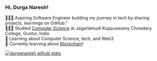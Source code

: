 <!-- Level 1: Simple bio and stats -->

### Hi, Durga Naresh!

👩🏻‍💻 Aspiring Software Engineer building my journey in tech by sharing projects, learnings on GitHub."<br/>
👩🏻‍🎓 Studied [Computer Science](file:///C:/Users/nares/Downloads/Final%20Resume.pdf) at Jagarlamudi Kuppuswamy Chowdary College, Guntur, India<br/>
🎨 Learning about Computer Science, tech, and Web3<br/>
💭 Currently learning about [Blockchain](https://academy.binance.com/en/track/beginner-track)!<br/>

<!-- GitHub stats from https://github.com/anuraghazra/github-readme-stats -->
[![durganaresh github stats](https://github-readme-stats.vercel.app/api?username=durganaresh-24&count_private=true&show_icons=true&theme=radical&hide_rank=false)](https://github.com/anuraghazra/github-readme-stats)
